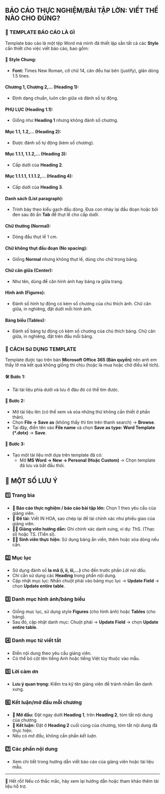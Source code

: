 ## BÁO CÁO THỰC NGHIỆM/BÀI TẬP LỜN: VIẾT THẾ NÀO CHO ĐÚNG?

### 📝 TEMPLATE BÁO CÁO LÀ GÌ
Template báo cáo là một tệp Word mà mình đã thiết lập sẵn tất cả các **Style** cần thiết cho việc viết báo cáo, bao gồm:

#### 📄 Style Chung:
- **Font:** Times New Roman, cỡ chữ 14, căn đều hai bên (justify), giãn dòng 1.5 lines.

#### Chương 1, Chương 2,… (Heading 1):
- Định dạng chuẩn, luôn căn giữa và đánh số tự động.

#### PHỤ LỤC (Heading 1.1):
- Giống như **Heading 1** nhưng không đánh số chương.

#### Mục 1.1, 1.2,… (Heading 2):
- Được đánh số tự động (kèm số chương).

#### Mục 1.1.1, 1.1.2,… (Heading 3):
- Cấp dưới của **Heading 2**.

#### Mục 1.1.1.1, 1.1.1.2,… (Heading 4):
- Cấp dưới của **Heading 3**.

#### Danh sách (List paragraph):
- Trình bày theo kiểu gạch đầu dòng. Đưa con nháy lại đầu đoạn hoặc bôi đen sau đó ấn **Tab** để thụt lề cho cấp dưới.

#### Chữ thường (Normal):
- Dòng đầu thụt lề 1 cm.

#### Chữ không thụt đầu đoạn (No spacing):
- Giống **Normal** nhưng không thụt lề, dùng cho chữ trong bảng.

#### Chữ căn giữa (Center):
- Như tên, dùng để căn hình ảnh hay bảng ra giữa trang.

#### Hình ảnh (Figures):
- Đánh số hình tự động có kèm số chương của chú thích ảnh. Chữ căn giữa, in nghiêng, đặt dưới mỗi hình ảnh.

#### Bảng biểu (Tables):
- Đánh số bảng tự động có kèm số chương của chú thích bảng. Chữ căn giữa, in nghiêng, đặt trên đầu mỗi bảng.

### 🚀 CÁCH Sử DỤNG TEMPLATE
Template được tạo trên bản **Microsoft Office 365 (Bản quyền)** nên anh em thấy lỡ mà kết quả không giống thì chịu (hoặc là mua hoặc chờ điều kể tích).

#### 🛠️ Bước 1:
- Tải tài liệu phía dưới và lưu ở đâu đó có thể tìm được.

#### 🔧 Bước 2:
- Mở tài liệu lên (có thể xem và xóa những thứ không cần thiết ở phần thân).
- Chọn **File -> Save as** (không thấy thì tìm trên thanh search) -> **Browse**.
- Tại đây, điền tên vào **File name** và chọn **Save as type: Word Template (*.dotx)** -> **Save**.

#### 📂 Bước 3:
- Tạo một tài liệu mới dựa trên template đã có:
  - Mở **MS Word -> New -> Personal (Hoặc Custom)** -> Chọn template đã lưu và bắt đầu thôi.

## 🔎 MỘT SỐ LƯU Ý

### 1️⃣ Trang bìa
- **📌 Báo cáo thực nghiệm / báo cáo bài tập lớn:** Chọn 1 theo yêu cầu của giảng viên.
- **📜 Đề tài:** Viết IN HOA, sao chép lại đề tài chính xác như phiếu giao của giảng viên.
- **👩‍🏫 Giảng viên hướng dẫn:** Ghi chính xác danh xưng, ví dụ: ThS. (Thạc sĩ) hoặc TS. (Tiến sĩ).
- **👨‍🎓 Sinh viên thực hiện:** Sử dụng bảng ẩn viền, thêm hoặc xóa dòng nếu cần.

### 2️⃣ Mục lục
- Sử dụng đánh số **la mã (i, ii, iii,...)** cho đến trước phần *Lời nói đầu*.
- Chỉ cần sử dụng các **Heading** trong phần nội dung.
- Cập nhật mục lục: Nhấn chuột phải vào bảng mục lục → **Update Field** → chọn **Update entire table**.

### 3️⃣ Danh mục hình ảnh/bảng biểu
- Giống mục lục, sử dụng style **Figures** (cho hình ảnh) hoặc **Tables** (cho bảng).
- Sau đó, cập nhật danh mục: Chuột phải → **Update Field** → chọn **Update entire table**.

### 4️⃣ Danh mục từ viết tắt
- Điền nội dung theo yêu cầu giảng viên.
- Có thể bỏ cột tên tiếng Anh hoặc tiếng Việt tùy thuộc vào mẫu.

### 5️⃣ Lời cảm ơn
- **Lưu ý quan trọng:** Kiểm tra kỹ tên giảng viên để tránh nhầm lẫn danh xưng.

### 6️⃣ Kết luận/mở đầu mỗi chương
- **📢 Mở đầu:** Đặt ngay dưới **Heading 1**, trên **Heading 2**, tóm tắt nội dung của chương.
- **📍 Kết luận:** Đặt ở **Heading 2** cuối cùng của chương, tóm tắt nội dung đã thực hiện.
- Nếu có *mở đầu*, không cần phần *kết luận*.

### 7️⃣ Các phần nội dung
- Xem chi tiết trong hướng dẫn viết báo cáo của giảng viên hoặc tài liệu mẫu.

---

🎉 Hết rồi! Nếu có thắc mắc, hãy xem lại hướng dẫn hoặc tham khảo thêm tài liệu hỗ trợ.
